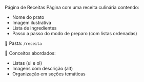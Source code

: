 Página de Receitas
Página com uma receita culinária contendo:
- Nome do prato
- Imagem ilustrativa
- Lista de ingredientes
- Passo a passo do modo de preparo (com listas ordenadas)

📂 Pasta: `/receita`

🔗 Conceitos abordados:
- Listas (ul e ol)
- Imagens com descrição (alt)
- Organização em seções temáticas
